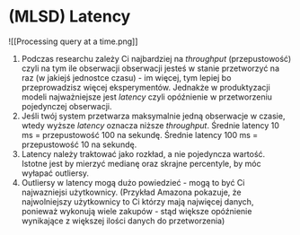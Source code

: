 # (MLSD) Latency
![[Processing query at a time.png]]
1. Podczas researchu zależy Ci najbardziej na *throughput* (przepustowość) czyli na tym ile obserwacji obserwacji jesteś w stanie przetworzyć na raz (w jakiejś jednostce czasu) - im więcej, tym lepiej bo przeprowadzisz więcej eksperymentów. Jednakże w produktyzacji modeli najważniejsze jest *latency* czyli opóźnienie w przetworzeniu pojedynczej obserwacji.
2. Jeśli twój system przetwarza maksymalnie jedną obserwacje w czasie, wtedy wyższe *latency* oznacza niższe *throughput*. 
   Średnie latency 10 ms = przepustowość 100 na sekundę. 
   Średnie latency 100 ms = przepustowość 10 na sekundę.
3. Latency należy traktować jako rozkład, a nie pojedyncza wartość. Istotne jest by mierzyć medianę oraz skrajne percentyle, by móc wyłapać outliersy. 
4. Outliersy w latency mogą dużo powiedzieć - mogą to być Ci najwazniejsi użytkownicy. (Przykład Amazona pokazuje, że najwolniejszy użytkownicy to Ci którzy mają najwięcej danych, ponieważ wykonują wiele zakupów - stąd większe opóźnienie wynikające z większej ilości danych do przetworzenia)
